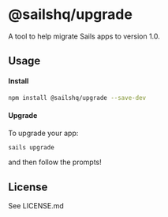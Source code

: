 # @sailshq/upgrade

A tool to help migrate Sails apps to version 1.0.

## Usage

#### Install

```bash
npm install @sailshq/upgrade --save-dev
```

#### Upgrade

To upgrade your app:

```bash
sails upgrade
```

and then follow the prompts!


## License

See LICENSE.md
